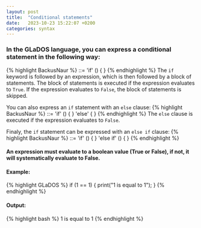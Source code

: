 ```yaml
---
layout: post
title:  "Conditional statements"
date:   2023-10-23 15:22:07 +0200
categories: syntax
---
```

### In the GLaDOS language, you can express a conditional statement in the following way:
{% highlight BackusNaur %}
<if-statement> ::= 'if' (<expression>) { <statement> }
{% endhighlight %}
The `if` keyword is followed by an expression, which is then followed by a block of statements. The block of statements is executed if the expression evaluates to `True`. If the expression evaluates to `False`, the block of statements is skipped.

You can also express an `if` statement with an `else` clause:
{% highlight BackusNaur %}
<if-statement> ::= 'if' (<expression>) { <statement> } 'else' { <statement> }
{% endhighlight %}
The `else` clause is executed if the expression evaluates to `False`.

Finaly, the `if` statement can be expressed with an `else if` clause:
{% highlight BackusNaur %}
<if-statement> ::= 'if' (<expression>) { <statement> } 'else if' (<expression>) { <statement> }
{% endhighlight %}

#### An expression must evaluate to a boolean value (True or False), if not, it will systematically evaluate to False.

#### Example:
{% highlight GLaDOS %}
if (1 == 1) {
    print("1 is equal to 1");
}
{% endhighlight %}

#### Output:
{% highlight bash %}
1 is equal to 1
{% endhighlight %}
